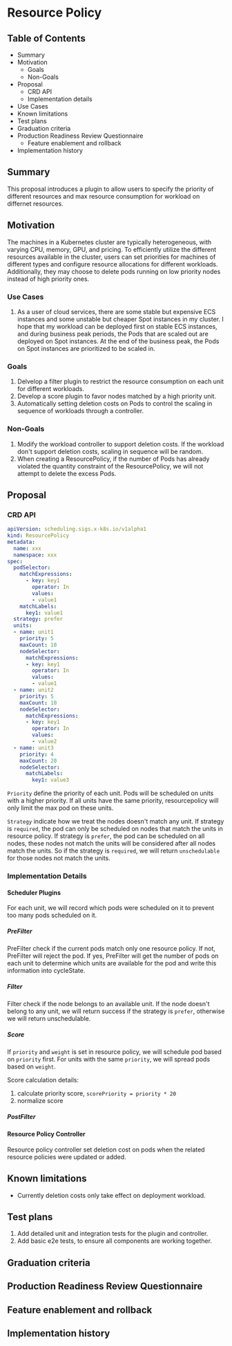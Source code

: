 # Resource Policy

## Table of Contents

- Summary
- Motivation
   - Goals
   - Non-Goals
- Proposal
   - CRD API
   - Implementation details
- Use Cases
- Known limitations
- Test plans
- Graduation criteria
- Production Readiness Review Questionnaire
   - Feature enablement and rollback
- Implementation history

## Summary
This proposal introduces a plugin to allow users to specify the priority of different resources and max resource consumption for workload on differnet resources.

## Motivation
The machines in a Kubernetes cluster are typically heterogeneous, with varying CPU, memory, GPU, and pricing. To efficiently utilize the different resources available in the cluster, users can set priorities for machines of different types and configure resource allocations for different workloads. Additionally, they may choose to delete pods running on low priority nodes instead of high priority ones. 

### Use Cases

1. As a user of cloud services, there are some stable but expensive ECS instances and some unstable but cheaper Spot instances in my cluster. I hope that my workload can be deployed first on stable ECS instances, and during business peak periods, the Pods that are scaled out are deployed on Spot instances. At the end of the business peak, the Pods on Spot instances are prioritized to be scaled in.

### Goals

1. Delvelop a filter plugin to restrict the resource consumption on each unit for different workloads.
2. Develop a score plugin to favor nodes matched by a high priority unit.
3. Automatically setting deletion costs on Pods to control the scaling in sequence of workloads through a controller.

### Non-Goals

1. Modify the workload controller to support deletion costs. If the workload don't support deletion costs, scaling in sequence will be random.
2. When creating a ResourcePolicy, if the number of Pods has already violated the quantity constraint of the ResourcePolicy, we will not attempt to delete the excess Pods.


## Proposal

### CRD API
```yaml
apiVersion: scheduling.sigs.x-k8s.io/v1alpha1
kind: ResourcePolicy
metadata:
  name: xxx
  namespace: xxx
spec:
  podSelector:
    matchExpressions:
      - key: key1
        operator: In
        values:
        - value1
    matchLabels:
      key1: value1
  strategy: prefer
  units:
  - name: unit1
    priority: 5
    maxCount: 10
    nodeSelector:
      matchExpressions:
      - key: key1
        operator: In
        values:
        - value1
  - name: unit2
    priority: 5
    maxCount: 10
    nodeSelector:
      matchExpressions:
      - key: key1
        operator: In
        values:
        - value2
  - name: unit3
    priority: 4
    maxCount: 20
    nodeSelector:
      matchLabels:
        key1: value3
```

`Priority` define the priority of each unit. Pods will be scheduled on units with a higher priority. 
If all units have the same priority, resourcepolicy will only limit the max pod on these units.

`Strategy` indicate how we treat the nodes doesn't match any unit. 
If strategy is `required`, the pod can only be scheduled on nodes that match the units in resource policy. 
If strategy is `prefer`, the pod can be scheduled on all nodes, these nodes not match the units will be 
considered after all nodes match the units. So if the strategy is `required`, we will return `unschedulable` 
for those nodes not match the units.

### Implementation Details


#### Scheduler Plugins

For each unit, we will record which pods were scheduled on it to prevent too many pods scheduled on it.

##### PreFilter
PreFilter check if the current pods match only one resource policy. If not, PreFilter will reject the pod.
If yes, PreFilter will get the number of pods on each unit to determine which units are available for the pod
and write this information into cycleState.

##### Filter
Filter check if the node belongs to an available unit. If the node doesn't belong to any unit, we will return
success if the strategy is `prefer`, otherwise we will return unschedulable.

##### Score
If `priority` and `weight` is set in resource policy, we will schedule pod based on `priority` first. For units with the same `priority`, we will spread pods based on `weight`.

Score calculation details: 

1. calculate priority score, `scorePriority = priority * 20`
2. normalize score

##### PostFilter


#### Resource Policy Controller
Resource policy controller set deletion cost on pods when the related resource policies were updated or added.

## Known limitations

- Currently deletion costs only take effect on deployment workload.

## Test plans

1. Add detailed unit and integration tests for the plugin and controller.
2. Add basic e2e tests, to ensure all components are working together.
   
## Graduation criteria

## Production Readiness Review Questionnaire

## Feature enablement and rollback

## Implementation history


